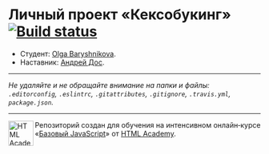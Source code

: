 # Личный проект «Кексобукинг» [![Build status][travis-image]][travis-url]

* Студент: [Olga Baryshnikova](https://up.htmlacademy.ru/javascript/11/user/121563).
* Наставник: [Андрей Дос](https://up.htmlacademy.ru/javascript/11/user/167992).

---

_Не удаляйте и не обращайте внимание на папки и файлы:_<br>
_`.editorconfig`, `.eslintrc`, `.gitattributes`, `.gitignore`, `.travis.yml`, `package.json`._

---

<a href="https://htmlacademy.ru/intensive/javascript"><img align="left" width="50" height="50" title="HTML Academy" src="https://up.htmlacademy.ru/static/img/intensive/javascript/logo-for-github.svg"></a>

Репозиторий создан для обучения на интенсивном онлайн‑курсе «[Базовый JavaScript](https://htmlacademy.ru/intensive/javascript)» от [HTML Academy](https://htmlacademy.ru).

[travis-image]: https://travis-ci.org/htmlacademy-javascript/121563-keksobooking.svg?branch=master
[travis-url]: https://travis-ci.org/htmlacademy-javascript/121563-keksobooking
